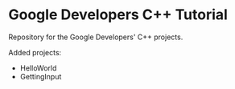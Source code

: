 # Google Developers C++ Tutorial
Repository for the Google Developers' C++ projects.

Added projects:

* HelloWorld
* GettingInput
